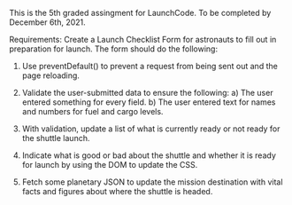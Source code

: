 This is the 5th graded assingment for LaunchCode.
To be completed by December 6th, 2021.

Requirements:
Create a Launch Checklist Form for astronauts to fill out in preparation for launch. The form should do the following:

1. Use preventDefault() to prevent a request from being sent out and the page reloading.

2. Validate the user-submitted data to ensure the following:
   a) The user entered something for every field.
   b) The user entered text for names and numbers for fuel and cargo levels.

3. With validation, update a list of what is currently ready or not ready for the shuttle launch.

4. Indicate what is good or bad about the shuttle and whether it is ready for launch by using the DOM to update the CSS.

5. Fetch some planetary JSON to update the mission destination with vital facts and figures about where the shuttle is headed.
